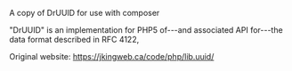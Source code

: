 A copy of DrUUID for use with composer

"DrUUID" is an implementation for PHP5 of---and associated API for---the data 
format described in RFC 4122,

Original website: https://jkingweb.ca/code/php/lib.uuid/

